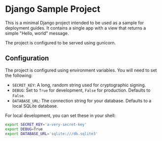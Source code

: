 # Django Sample Project

This is a minimal Django project intended to be used as a sample for deployment guides.
It contains a single app with a view that returns a simple "Hello, world" message.

The project is configured to be served using gunicorn.

## Configuration

The project is configured using environment variables. You will need to set the following:

- `SECRET_KEY`: A long, random string used for cryptographic signing.
- `DEBUG`: Set to `True` for development, `False` for production. Defaults to `False`.
- `DATABASE_URL`: The connection string for your database. Defaults to a local SQLite database.

For local development, you can set these in your shell:

```bash
export SECRET_KEY='a-very-secret-key'
export DEBUG=True
export DATABASE_URL='sqlite:///db.sqlite3'
``` 
